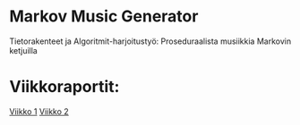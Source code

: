 # Markov Music Generator
Tietorakenteet ja Algoritmit-harjoitustyö: Proseduraalista musiikkia Markovin ketjuilla

# Viikkoraportit:

[Viikko 1](https://github.com/olenleo/TiraLabra--Markov/blob/main/MAARITTELY.md)
[Viikko 2](https://github.com/olenleo/TiraLabra--Markov/blob/main/Viikkoraportti2.md)
